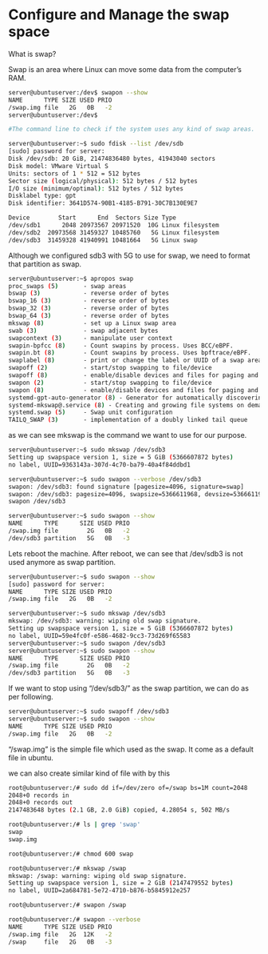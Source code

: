 # Configure and Manage the swap space

What is swap?

Swap is an area where Linux can move some data from the computer’s RAM.

```bash
server@ubuntuserver:/dev$ swapon --show
NAME      TYPE SIZE USED PRIO
/swap.img file   2G   0B   -2
server@ubuntuserver:/dev$

#The command line to check if the system uses any kind of swap areas. 
```

```bash
server@ubuntuserver:~$ sudo fdisk --list /dev/sdb
[sudo] password for server:
Disk /dev/sdb: 20 GiB, 21474836480 bytes, 41943040 sectors
Disk model: VMware Virtual S
Units: sectors of 1 * 512 = 512 bytes
Sector size (logical/physical): 512 bytes / 512 bytes
I/O size (minimum/optimal): 512 bytes / 512 bytes
Disklabel type: gpt
Disk identifier: 3641D574-90B1-4185-B791-30C7B130E9E7

Device        Start      End  Sectors Size Type
/dev/sdb1      2048 20973567 20971520  10G Linux filesystem
/dev/sdb2  20973568 31459327 10485760   5G Linux filesystem
/dev/sdb3  31459328 41940991 10481664   5G Linux swap
```

Although we configured sdb3 with 5G to use for swap, we need to format that partition as swap. 

```bash
server@ubuntuserver:~$ apropos swap
proc_swaps (5)       - swap areas
bswap (3)            - reverse order of bytes
bswap_16 (3)         - reverse order of bytes
bswap_32 (3)         - reverse order of bytes
bswap_64 (3)         - reverse order of bytes
mkswap (8)           - set up a Linux swap area
swab (3)             - swap adjacent bytes
swapcontext (3)      - manipulate user context
swapin-bpfcc (8)     - Count swapins by process. Uses BCC/eBPF.
swapin.bt (8)        - Count swapins by process. Uses bpftrace/eBPF.
swaplabel (8)        - print or change the label or UUID of a swap area
swapoff (2)          - start/stop swapping to file/device
swapoff (8)          - enable/disable devices and files for paging and swapping
swapon (2)           - start/stop swapping to file/device
swapon (8)           - enable/disable devices and files for paging and swapping
systemd-gpt-auto-generator (8) - Generator for automatically discovering and mounting root, /home/, /srv/, /var/ and ...
systemd-mkswap@.service (8) - Creating and growing file systems on demand
systemd.swap (5)     - Swap unit configuration
TAILQ_SWAP (3)       - implementation of a doubly linked tail queue
```

as we can see mkswap is the command we want to use for our purpose.

```bash
server@ubuntuserver:~$ sudo mkswap /dev/sdb3
Setting up swapspace version 1, size = 5 GiB (5366607872 bytes)
no label, UUID=9363143a-307d-4c70-ba79-40a4f84ddbd1

server@ubuntuserver:~$ sudo swapon --verbose /dev/sdb3
swapon: /dev/sdb3: found signature [pagesize=4096, signature=swap]
swapon: /dev/sdb3: pagesize=4096, swapsize=5366611968, devsize=5366611968
swapon /dev/sdb3

server@ubuntuserver:~$ sudo swapon --show
NAME      TYPE      SIZE USED PRIO
/swap.img file        2G   0B   -2
/dev/sdb3 partition   5G   0B   -3
```

Lets reboot the machine. After reboot, we can see that /dev/sdb3 is not used anymore as swap partition.

```bash
server@ubuntuserver:~$ sudo swapon --show
[sudo] password for server:
NAME      TYPE SIZE USED PRIO
/swap.img file   2G   0B   -2

server@ubuntuserver:~$ sudo mkswap /dev/sdb3
mkswap: /dev/sdb3: warning: wiping old swap signature.
Setting up swapspace version 1, size = 5 GiB (5366607872 bytes)
no label, UUID=59e4fc0f-e586-4682-9cc3-73d269f65583
server@ubuntuserver:~$ sudo swapon /dev/sdb3
server@ubuntuserver:~$ sudo swapon --show
NAME      TYPE      SIZE USED PRIO
/swap.img file        2G   0B   -2
/dev/sdb3 partition   5G   0B   -3
```

If we want to stop using “/dev/sdb3/” as the swap partition, we can do as per following.

```bash
server@ubuntuserver:~$ sudo swapoff /dev/sdb3
server@ubuntuserver:~$ sudo swapon --show
NAME      TYPE SIZE USED PRIO
/swap.img file   2G   0B   -2
```

“/swap.img” is the simple file which used as the swap. It come as a default file in ubuntu.

we can also create similar kind of file with by this 

```bash
root@ubuntuserver:/# sudo dd if=/dev/zero of=/swap bs=1M count=2048
2048+0 records in
2048+0 records out
2147483648 bytes (2.1 GB, 2.0 GiB) copied, 4.28054 s, 502 MB/s

root@ubuntuserver:/# ls | grep 'swap'
swap
swap.img

root@ubuntuserver:/# chmod 600 swap

root@ubuntuserver:/# mkswap /swap
mkswap: /swap: warning: wiping old swap signature.
Setting up swapspace version 1, size = 2 GiB (2147479552 bytes)
no label, UUID=2a684781-5e72-4710-b876-b5845912e257

root@ubuntuserver:/# swapon /swap

root@ubuntuserver:/# swapon --verbose
NAME      TYPE SIZE USED PRIO
/swap.img file   2G  12K   -2
/swap     file   2G   0B   -3
```